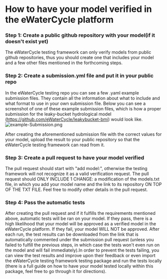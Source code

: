 ﻿
  

<h1>How to have your model verified in the eWaterCycle platform</h1>

  

<h3>Step 1: Create a public github repository with your model(if it doesn't exist yet)</h3>
The eWaterCycle testing framework can only verify models from public github repositories, thus you should create one that includes your model and a few other files mentioned in the forthcoming steps.


  

<h3>Step 2: Create a submission.yml file and put it in your public repo</h3>

  In the eWaterCycle testing repo you can see a few .yaml example submission files. They contain all the information about what to include and what format to use in your own submission file. Below you can see a screenshot of one of these example submission files, which is how a proper submission for the leaky-bucket hydrological model (https://github.com/eWaterCycle/leakybucket-bmi) would look like.![example-Submission.png](https://i.postimg.cc/W43Try66/example-Submission.png)



After creating the aforementioned submission file with the correct values for your model, upload the result to your public repository so that the eWaterCycle testing framework can read from it.
  

<h3>Step 3:  Create a pull request to have your model verified</h3>

  The pull request should start with "add model:", otherwise the testing framework will not recognize it as a valid verification request. The pull request should ONLY INCLUDE 1 CHANGE: a modification of the models.txt file, in which you add your model name and the link to its repository ON TOP OF THE TXT FILE. Feel free to modify other details in the pull request.
  

<h3>Step 4: Pass the automatic tests</h3>

After creating the pull request and if it fulfills the requirements mentioned above, automatic tests will be ran on your model. If they pass, there is a high likelihood that your model will be approved as a verified model in the eWaterCycle platform. If they fail, your model WILL NOT be approved. After each run, the test results can be downloaded from the link that is automatically commented under the submission pull request (unless you failed to fulfill the previous steps, in which case the tests won't even run on the model and will fail immediately).In order to prevent the tests failing, you can view the test results and improve upon their feedback or even import the eWaterCycle testing framework testing package and run the tests locally (there is a full guide on how to have your model tested locally within this package, feel free to go through it for directions).


